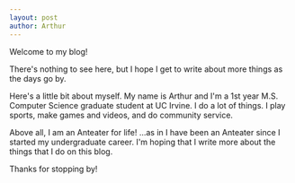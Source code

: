 ```yaml
---
layout: post
author: Arthur
---
```

Welcome to my blog!

There's nothing to see here, but I hope I get to write
about more things as the days go by.

Here's a little bit about myself. My name is Arthur and I'm a 1st year M.S. Computer
Science graduate student at UC Irvine. I do a lot of things. I play sports, make games
and videos, and do community service.

Above all, I am an Anteater for life! ...as in I have been an Anteater since I
started my undergraduate career. I'm hoping that I write more about the things
that I do on this blog.

Thanks for stopping by!